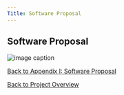 ```yaml
---
Title: Software Proposal
---
```


## Software Proposal

![image caption](https://media.discordapp.net/attachments/1062096006642147503/1079524947946381412/image.png)

[Back to Appendix I: Software Proposal](AppendixI_SoftwareProposal.md)

[Back to Project Overview](index.md)

